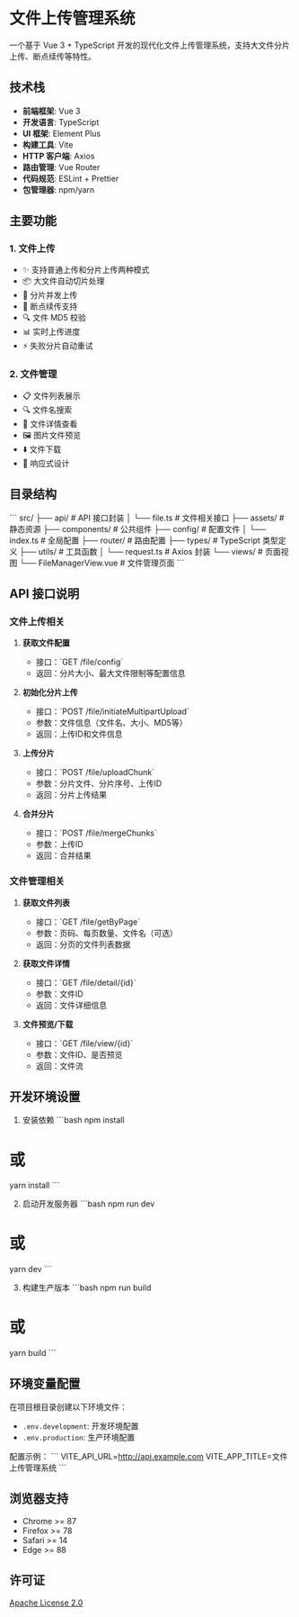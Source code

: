 # 文件上传管理系统

一个基于 Vue 3 + TypeScript 开发的现代化文件上传管理系统，支持大文件分片上传、断点续传等特性。

## 技术栈

- **前端框架**: Vue 3
- **开发语言**: TypeScript
- **UI 框架**: Element Plus
- **构建工具**: Vite
- **HTTP 客户端**: Axios
- **路由管理**: Vue Router
- **代码规范**: ESLint + Prettier
- **包管理器**: npm/yarn

## 主要功能

### 1. 文件上传

- ✨ 支持普通上传和分片上传两种模式
- 📦 大文件自动切片处理
- 🚀 分片并发上传
- 🔄 断点续传支持
- 🔍 文件 MD5 校验
- 📊 实时上传进度
- ⚡ 失败分片自动重试

### 2. 文件管理

- 📋 文件列表展示
- 🔍 文件名搜索
- 📄 文件详情查看
- 🖼️ 图片文件预览
- ⬇️ 文件下载
- 📱 响应式设计

## 目录结构

\`\`\`
src/
├── api/ # API 接口封装
│ └── file.ts # 文件相关接口
├── assets/ # 静态资源
├── components/ # 公共组件
├── config/ # 配置文件
│ └── index.ts # 全局配置
├── router/ # 路由配置
├── types/ # TypeScript 类型定义
├── utils/ # 工具函数
│ └── request.ts # Axios 封装
└── views/ # 页面视图
└── FileManagerView.vue # 文件管理页面
\`\`\`

## API 接口说明

### 文件上传相关

1. **获取文件配置**

   - 接口：\`GET /file/config\`
   - 返回：分片大小、最大文件限制等配置信息

2. **初始化分片上传**

   - 接口：\`POST /file/initiateMultipartUpload\`
   - 参数：文件信息（文件名、大小、MD5等）
   - 返回：上传ID和文件信息

3. **上传分片**

   - 接口：\`POST /file/uploadChunk\`
   - 参数：分片文件、分片序号、上传ID
   - 返回：分片上传结果

4. **合并分片**
   - 接口：\`POST /file/mergeChunks\`
   - 参数：上传ID
   - 返回：合并结果

### 文件管理相关

1. **获取文件列表**

   - 接口：\`GET /file/getByPage\`
   - 参数：页码、每页数量、文件名（可选）
   - 返回：分页的文件列表数据

2. **获取文件详情**

   - 接口：\`GET /file/detail/{id}\`
   - 参数：文件ID
   - 返回：文件详细信息

3. **文件预览/下载**
   - 接口：\`GET /file/view/{id}\`
   - 参数：文件ID、是否预览
   - 返回：文件流

## 开发环境设置

1. 安装依赖
   \`\`\`bash
   npm install

# 或

yarn install
\`\`\`

2. 启动开发服务器
   \`\`\`bash
   npm run dev

# 或

yarn dev
\`\`\`

3. 构建生产版本
   \`\`\`bash
   npm run build

# 或

yarn build
\`\`\`

## 环境变量配置

在项目根目录创建以下环境文件：

- `.env.development`: 开发环境配置
- `.env.production`: 生产环境配置

配置示例：
\`\`\`
VITE_API_URL=http://api.example.com
VITE_APP_TITLE=文件上传管理系统
\`\`\`

## 浏览器支持

- Chrome >= 87
- Firefox >= 78
- Safari >= 14
- Edge >= 88

## 许可证

[Apache License 2.0](LICENSE)
